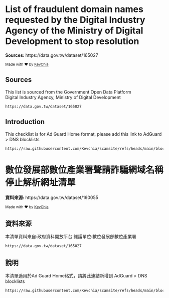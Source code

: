 <h1>List of fraudulent domain names requested by the Digital Industry Agency of the Ministry of Digital Development to stop resolution</h1>

<p>
  <strong>Sources: </strong>
 https://data.gov.tw/dataset/165027
</p>

<p>
  <sub>Made with ❤︎ by
    <a href="https://github.com/Kevchia" target="_blank">KevChia</a> 
  </sub>
</p>

</div>

## Sources

This list is sourced from the Government Open Data Platform</br>
Digital Industry Agency, Ministry of Digital Development
```
https://data.gov.tw/dataset/165027
```


## Introduction

This checklist is for Ad Guard Home format, please add this link to AdGuard > DNS blocklists
```
https://raw.githubusercontent.com/Kevchia/scamsite/refs/heads/main/blocklist
```

<h1>數位發展部數位產業署聲請詐騙網域名稱停止解析網址清單</h1>

<p>
  <strong>資料來源: </strong>
  https://data.gov.tw/dataset/160055
</p>

<p>
  <sub>Made with ❤︎ by
    <a href="https://github.com/Kevchia">KevChia</a> 
  </sub>
</p>

</div>

## 資料來源

本清單資料來自:政府資料開放平台
維護單位:數位發展部數位產業署
```
https://data.gov.tw/dataset/165027
```


## 說明

本清單適用於Ad Guard Home格式，請將此連結新增到 AdGuard > DNS blocklists
```
https://raw.githubusercontent.com/Kevchia/scamsite/refs/heads/main/blocklist
```
